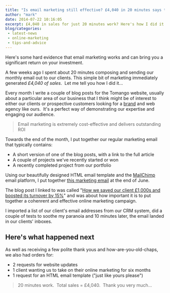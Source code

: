```yaml
---
title: "Is email marketing still effective? £4,040 in 20 minutes says the answer is yes"
author: "mark"
date: 2014-07-22 10:16:05
excerpt: £4,040 in sales for just 20 minutes work? Here's how I did it...
blog/categories: 
 - latest-news
 - online-marketing
 - tips-and-advice
---
```


Here's some hard evidence that email marketing works and can bring you a significant return on your investment.

A few weeks ago I spent about 20 minutes composing and sending our monthly email out to our clients. This simple bit of marketing immediately generated *£4,040 of sales*.  Let me tell you how I did it...

Every month I write a couple of blog posts for the Tomango website, usually about a particular area of our business that I think might be of interest to either our clients or prospective customers looking for a [brand](http://www.tomango.co.uk/creates/brand/) and web agency like ours.  It's a perfect way of demonstrating our expertise and engaging our audience.

> Email marketing is extremely cost-effective and delivers outstanding ROI

Towards the end of the month, I put together our regular marketing email that typically contains:

- A short version of one of the blog posts, with a link to the full article
- A couple of projects we've recently started or won
- A recently completed project from our portfolio


Using our beautifully designed HTML email template and the [MailChimp](http://www.mailchimp.com) email platform, I put together [this marketing email](http://us6.campaign-archive2.com/?u=794f167815307066804ef6873&amp;id=a1a1cbe3dd&amp;e=e4c48256cd) at the end of June.

The blog post I linked to was called "[How we saved our client £1,000s and boosted its turnover by 15%](http://www.tomango.co.uk/saved-client-thousands-pounds-boosted-turnover-15)" and was about how important it is to put together a cohenrent and effective online marketing campaign.

I imported a list of our client's email addresses from our CRM system, did a couple of tests to soothe my paranoia and 10 minutes later, the email landed in our clients' inboxes.

## Here's what happened next

As well as receiving a few polite thank yous and how-are-you-old-chaps, we also had orders for:

- 2 requests for website updates
- 1 client wanting us to take on their online marketing for six months
- 1 request for an HTML email template ("just like yours please")



> 20 minutes work.  Total sales = £4,040.  Thank you very much...



